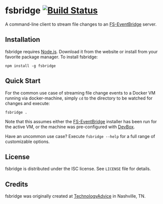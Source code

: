 # fsbridge [![Build Status](https://travis-ci.org/TomFrost/fsbridge.svg?branch=master)](https://travis-ci.org/TomFrost/fsbridge)
A command-line client to stream file changes to an [FS-EventBridge](https://github.com/TomFrost/fs_eventbridge) server.

## Installation
fsbridge requires [Node.js](http://nodejs.org). Download it from the website or install from your favorite package manager. To install fsbridge:

```
npm install -g fsbridge
```

## Quick Start

For the common use case of streaming file change events to a Docker VM running via docker-machine, simply `cd` to the directory to be watched for changes and execute:

```
fsbridge .
```

Note that this assumes either the [FS-EventBridge](https://github.com/TomFrost/fs_eventbridge) installer has been run for the active VM, or the machine was pre-configured with [DevBox](https://github.com/TechnologyAdvice/DevBox).

Have an uncommon use case? Execute `fsbridge --help` for a full range of customizable options.

## License
fsbridge is distributed under the ISC license. See `LICENSE` file for details.

## Credits
fsbridge was originally created  at [TechnologyAdvice](http://technologyadvice.com) in Nashville, TN.

